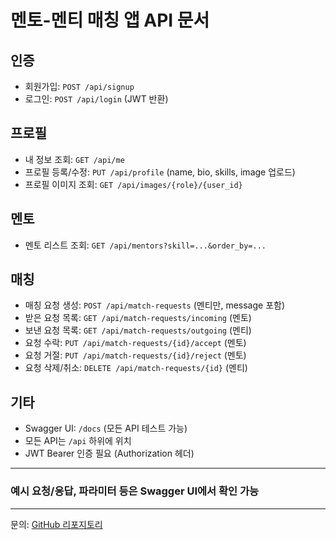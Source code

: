 # 멘토-멘티 매칭 앱 API 문서

## 인증

- 회원가입: `POST /api/signup`
- 로그인: `POST /api/login` (JWT 반환)

## 프로필

- 내 정보 조회: `GET /api/me`
- 프로필 등록/수정: `PUT /api/profile` (name, bio, skills, image 업로드)
- 프로필 이미지 조회: `GET /api/images/{role}/{user_id}`

## 멘토

- 멘토 리스트 조회: `GET /api/mentors?skill=...&order_by=...`

## 매칭

- 매칭 요청 생성: `POST /api/match-requests` (멘티만, message 포함)
- 받은 요청 목록: `GET /api/match-requests/incoming` (멘토)
- 보낸 요청 목록: `GET /api/match-requests/outgoing` (멘티)
- 요청 수락: `PUT /api/match-requests/{id}/accept` (멘토)
- 요청 거절: `PUT /api/match-requests/{id}/reject` (멘토)
- 요청 삭제/취소: `DELETE /api/match-requests/{id}` (멘티)

## 기타

- Swagger UI: `/docs` (모든 API 테스트 가능)
- 모든 API는 `/api` 하위에 위치
- JWT Bearer 인증 필요 (Authorization 헤더)

---

### 예시 요청/응답, 파라미터 등은 Swagger UI에서 확인 가능

---

문의: [GitHub 리포지토리](https://github.com/ella-yschoi/lipcoding-competition)
